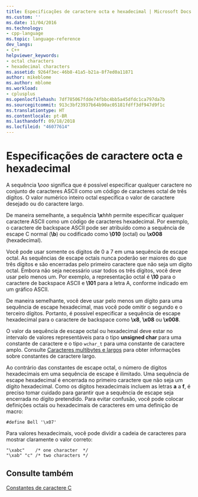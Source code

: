 ```yaml
---
title: Especificações de caractere octa e hexadecimal | Microsoft Docs
ms.custom: ''
ms.date: 11/04/2016
ms.technology:
- cpp-language
ms.topic: language-reference
dev_langs:
- C++
helpviewer_keywords:
- octal characters
- hexadecimal characters
ms.assetid: 9264f3ec-46b8-41a5-b21a-8f7ed0a11871
author: mikeblome
ms.author: mblome
ms.workload:
- cplusplus
ms.openlocfilehash: 7df785067fdde74fbbc4bb5a45dfdc1ca797da7b
ms.sourcegitcommit: 913c3bf23937b64b90ac05181fdff3df947d9f1c
ms.translationtype: HT
ms.contentlocale: pt-BR
ms.lasthandoff: 09/18/2018
ms.locfileid: "46077614"
---
```

# <a name="octal-and-hexadecimal-character-specifications"></a>Especificações de caractere octa e hexadecimal

A sequência **\\**<em>ooo</em> significa que é possível especificar qualquer caractere no conjunto de caracteres ASCII como um código de caracteres octal de três dígitos. O valor numérico inteiro octal especifica o valor de caractere desejado ou do caractere largo.

De maneira semelhante, a sequência **\x**<em>hhh</em> permite especificar qualquer caractere ASCII como um código de caracteres hexadecimal. Por exemplo, o caractere de backspace ASCII pode ser atribuído como a sequência de escape C normal (**\b**) ou codificado como **\010** (octal) ou **\x008** (hexadecimal).

Você pode usar somente os dígitos de 0 a 7 em uma sequência de escape octal. As sequências de escape octais nunca poderão ser maiores do que três dígitos e são encerradas pelo primeiro caractere que não seja um dígito octal. Embora não seja necessário usar todos os três dígitos, você deve usar pelo menos um. Por exemplo, a representação octal é **\10** para o caractere de backspace ASCII e **\101** para a letra A, conforme indicado em um gráfico ASCII.

De maneira semelhante, você deve usar pelo menos um dígito para uma sequência de escape hexadecimal, mas você pode omitir o segundo e o terceiro dígitos. Portanto, é possível especificar a sequência de escape hexadecimal para o caractere de backspace como **\x8**, **\x08** ou **\x008**.

O valor da sequência de escape octal ou hexadecimal deve estar no intervalo de valores representáveis para o tipo **unsigned char** para uma constante de caractere e o tipo `wchar_t` para uma constante de caractere amplo. Consulte [Caracteres multibytes e largos](../c-language/multibyte-and-wide-characters.md) para obter informações sobre constantes de caractere largo.

Ao contrário das constantes de escape octal, o número de dígitos hexadecimais em uma sequência de escape é ilimitado. Uma sequência de escape hexadecimal é encerrada no primeiro caractere que não seja um dígito hexadecimal. Como os dígitos hexadecimais incluem as letras **a** a **f**, é preciso tomar cuidado para garantir que a sequência de escape seja encerrada no dígito pretendido. Para evitar confusão, você pode colocar definições octais ou hexadecimais de caracteres em uma definição de macro:

```
#define Bell '\x07'
```

Para valores hexadecimais, você pode dividir a cadeia de caracteres para mostrar claramente o valor correto:

```
"\xabc"    /* one character  */
"\xab" "c" /* two characters */
```

## <a name="see-also"></a>Consulte também

[Constantes de caractere C](../c-language/c-character-constants.md)